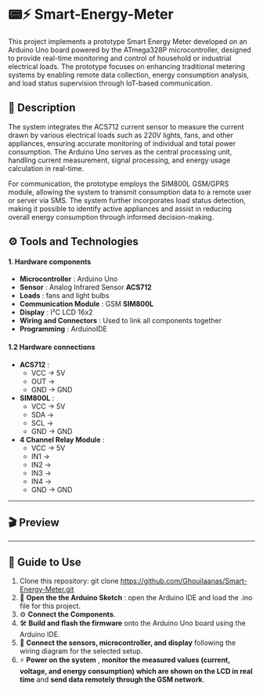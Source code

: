 # 📟⚡ Smart-Energy-Meter
This project implements a prototype Smart Energy Meter developed on an Arduino Uno board powered by the ATmega328P microcontroller, designed to provide real-time monitoring and control of household or industrial electrical loads. The prototype focuses on enhancing traditional metering systems by enabling remote data collection, energy consumption analysis, and load status supervision through IoT-based communication.
## 📄 Description
The system integrates the ACS712 current sensor to measure the current drawn by various electrical loads such as 220V lights, fans, and other appliances, ensuring accurate monitoring of individual and total power consumption. The Arduino Uno serves as the central processing unit, handling current measurement, signal processing, and energy usage calculation in real-time.

For communication, the prototype employs the SIM800L GSM/GPRS module, allowing the system to transmit consumption data to a remote user or server via SMS. The system further incorporates load status detection, making it possible to identify active appliances and assist in reducing overall energy consumption through informed decision-making.

## ⚙️ Tools and Technologies

#### 1. Hardware components
- **Microcontroller** : Arduino Uno
- **Sensor** : Analog Infrared Sensor **ACS712**
- **Loads** : fans and light bulbs
- **Communication Module** : GSM **SIM800L**
- **Display** : I²C LCD 16x2
- **Wiring and Connectors** : Used to link all components together
- **Programming** : ArduinoIDE

#### 1.2 Hardware connections
- **ACS712** : 
  - VCC → 5V
  - OUT → 
  - GND → GND
- **SIM800L** :
  - VCC → 5V
  - SDA → 
  - SCL → 
  - GND → GND
- **4 Channel Relay Module** :
  - VCC → 5V
  - IN1 → 
  - IN2 →
  - IN3 → 
  - IN4 → 
  - GND → GND
---
## 🎬 Preview

---
## 📖 Guide to Use
1. Clone this repository:
git clone https://github.com/Ghouilaanas/Smart-Energy-Meter.git
2. 📂 **Open the the Arduino Sketch** : open the Arduino IDE and load the .ino file for this project.
3. ⚙️ **Connect the Components**.
4. 🛠️ **Build and flash the firmware** onto the Arduino Uno board using the Arduino IDE.
5. 🔌 **Connect the sensors, microcontroller, and display** following the wiring diagram for the selected setup.
6. ⚡ **Power on the system** , **monitor the measured values (current, voltage, and energy consumption) which are shown on the LCD in real time** and **send data remotely through the GSM network**.
